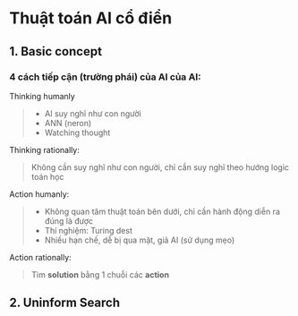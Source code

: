 # Thuật toán AI cổ điển


## 1. Basic concept


### 4 cách tiếp cận (trường phái) của AI của AI:
Thinking humanly

> - AI suy nghĩ như con người
> - ANN (neron)
> - Watching thought

Thinking rationally: 
    
> Không cần suy nghĩ như con người, chỉ cần suy nghĩ theo hướng logic toán học 

Action humanly: 

> - Không quan tâm thuật toán bên dưới, chỉ cần hành động diễn ra đúng là được
> - Thí nghiệm: Turing dest
> - Nhiều hạn chế, dễ bị qua mặt, giả AI (sử dụng mẹo)


Action rationally: 

> Tìm **solution** bằng 1 chuỗi các **action**



## 2. Uninform Search


